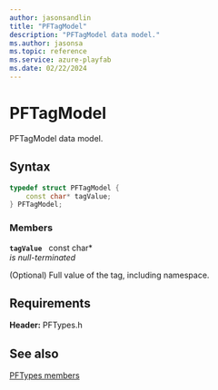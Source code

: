 ```yaml
---
author: jasonsandlin
title: "PFTagModel"
description: "PFTagModel data model."
ms.author: jasonsa
ms.topic: reference
ms.service: azure-playfab
ms.date: 02/22/2024
---
```


# PFTagModel  

PFTagModel data model.  

## Syntax  
  
```cpp
typedef struct PFTagModel {  
    const char* tagValue;  
} PFTagModel;  
```
  
### Members  
  
**`tagValue`** &nbsp; const char*  
*is null-terminated*  
  
(Optional) Full value of the tag, including namespace.
  
  
## Requirements  
  
**Header:** PFTypes.h
  
## See also  
[PFTypes members](../pftypes_members.md)  

  
  
